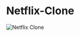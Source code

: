 # Netflix-Clone

![Netflix Clone](https://user-images.githubusercontent.com/62266472/216791907-403b29f9-5c48-4794-b950-d33f489044cd.png)
